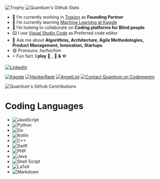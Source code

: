 ![Trophy](https://github-profile-trophy.vercel.app/?username=quantium&theme=radical&no-bg=true&rank=-C,-D&no-frame=false)
![Quantium's Github Stats](https://github-readme-stats.vercel.app/api?username=quantium&count_private=true&show_icons=true&theme=vision-friendly-dark)

- 🔭 I’m currently working in [Traxion](http://isotopo.net/) as **Founding Partner**
- 🌱 I’m currently learning [Machine Learning at Kaggle]([https://go.dev/](https://www.kaggle.com/learn))
- 👯 I’m looking to collaborate on **Coding platforms for Blind people**
- ⌨️ I use [Visual Studio Code](https://code.visualstudio.com/) as Preferred code editor
- 💬 Ask me about **Algorithms, Architecture, Agile Methodologies, Product Management, Innovation, Startups**
- 😄 Pronouns: *he/his/him*
- ⚡ Fun fact: **I play** 🎸 **,** 🎹 **&** 🪗

[![LinkedIn](https://img.shields.io/badge/linkedin-%230077B5.svg?style=for-the-badge&logo=linkedin&logoColor=white)](https://www.linkedin.com/in/quantium)

[![Kaggle](https://www.googleapis.com/download/storage/v1/b/kaggle-user-content/o/inbox%2F1488634%2F67ef0b5ce92c52f5ead19d2008c795de%2FBadge-48.svg?generation=1727468442673351&alt=media)](https://www.kaggle.com/quantium)
[![HackerRank](https://img.shields.io/badge/-Hackerrank-2EC866?style=for-the-badge&logo=HackerRank&logoColor=white)](https://www.hackerrank.com/Quantium1)
[![AngelList](https://img.shields.io/badge/AngelList-%23D4D4D4.svg?style=for-the-badge&logo=AngelList&logoColor=black)](https://angel.co/u/andres-gonzalez-aragon)
[![Contact Quantium on Codementor](https://www.codementor.io/m-badges/quantium/book-session.svg)](https://www.codementor.io/@quantium?refer=badge)

![Quantium's Github Contributions](https://github-profile-summary-cards.vercel.app/api/cards/profile-details?username=quantium&theme=vue)

# Coding Languages
- ![JavaScript](https://img.shields.io/badge/javascript-%23323330.svg?style=for-the-badge&logo=javascript&logoColor=%23F7DF1E)
- ![Python](https://img.shields.io/badge/python-3670A0?style=for-the-badge&logo=python&logoColor=ffdd54)
- ![Go](https://img.shields.io/badge/go-%2300ADD8.svg?style=for-the-badge&logo=go&logoColor=white)
- ![Kotlin](https://img.shields.io/badge/kotlin-%230095D5.svg?style=for-the-badge&logo=kotlin&logoColor=white)
- ![C++](https://img.shields.io/badge/c++-%2300599C.svg?style=for-the-badge&logo=c%2B%2B&logoColor=white)
- ![Swift](https://img.shields.io/badge/swift-F54A2A?style=for-the-badge&logo=swift&logoColor=white)
- ![PHP](https://img.shields.io/badge/php-%23777BB4.svg?style=for-the-badge&logo=php&logoColor=white)
- ![Java](https://img.shields.io/badge/java-%23ED8B00.svg?style=for-the-badge&logo=java&logoColor=white)
- ![Shell Script](https://img.shields.io/badge/shell_script-%23121011.svg?style=for-the-badge&logo=gnu-bash&logoColor=white)
- ![LaTeX](https://img.shields.io/badge/latex-%23008080.svg?style=for-the-badge&logo=latex&logoColor=white)
- ![Markdown](https://img.shields.io/badge/markdown-%23000000.svg?style=for-the-badge&logo=markdown&logoColor=white)
